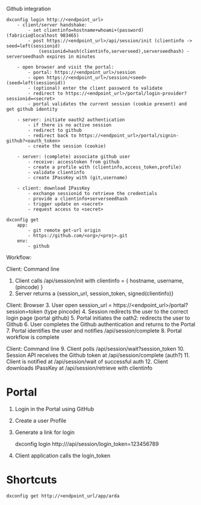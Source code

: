 
Github integration

    dxconfig login http://<endpoint_url>
        - client/server handshake:
            - set clientinfo=hostname+whoami+(password)  (fabricio@localhost 983465)
            - post https://<endpoint_url>/api/session/init (clientinfo -> seed=left(sessionid)             
                (sessionid=hash(clientinfo,serverseed),serverseedhash) - serverseedhash expires in minutes

        - open browser and visit the portal:
            - portal: https://<endpoint_url>/session
            - open https://<endpoint_url>/session/<seed>  (seed=left(sessionid))
            - (optional) enter the client password to validate
            - redirect to https://<endpoint_url>/portal/login-provider?sessionid=<secret>
            - portal validates the current session (cookie present) and get github identity

        - server: initiate oauth2 authentication
            - if there is no active session
            - redirect to github
            - redirect back to https://<endpoint_url>/portal/signin-github?<oauth_token>
            - create the session (cookie)

        - server: (complete) associate github user
            - receive: accesstoken from github
            - create a profile with (clientinfo,access_token,profile)
            - validate clientinfo
            - create IPassKey with (git,username)

        - client: download IPassKey
            - exchange sessionid to retrieve the credentials
            - provide a clientinfo+serverseedhash
            - trigger update on <secret>
            - request access to <secret>

    dxconfig get
        app: 
            - git remote get-url origin 
            - https://github.com/<org>/<proj>.git
        env:
            - github

    
Workflow:

Client: Command line
1. Client calls /api/session/init with clientinfo = { hostname, username, (pincode) }
2. Server returns a {session_url, session_token, signed(clientinfo)}

Client: Browser
3. User open session_url = https://<endpoint_url>/portal?session=token (type pincode)
4. Session redirects the user to the correct login page (portal github)
5. Portal initiates the oath2: redirects the user to Github
6. User completes the Github authentication and returns to the Portal
7. Portal identifies the user and notifies /api/session/complete
8. Portal workflow is complete

Client: Command line
9. Client polls /api/session/wait?session_token
10. Session API receives the Github token at /api/session/complete (auth?)
11. Client is notified at /api/session/wait of successful auth
12. Client downloads IPassKey at /api/session/retrieve with clientinfo



Portal 
========

1. Login in the Portal using GitHub
2. Create a user Profile
3. Generate a link for login

    dxconfig login http://<endpointurl>/api/session/login_token=123456789

4. Client application calls the login_token


Shortcuts
===========

    dxconfig get http://<endpoint_url/app/arda
